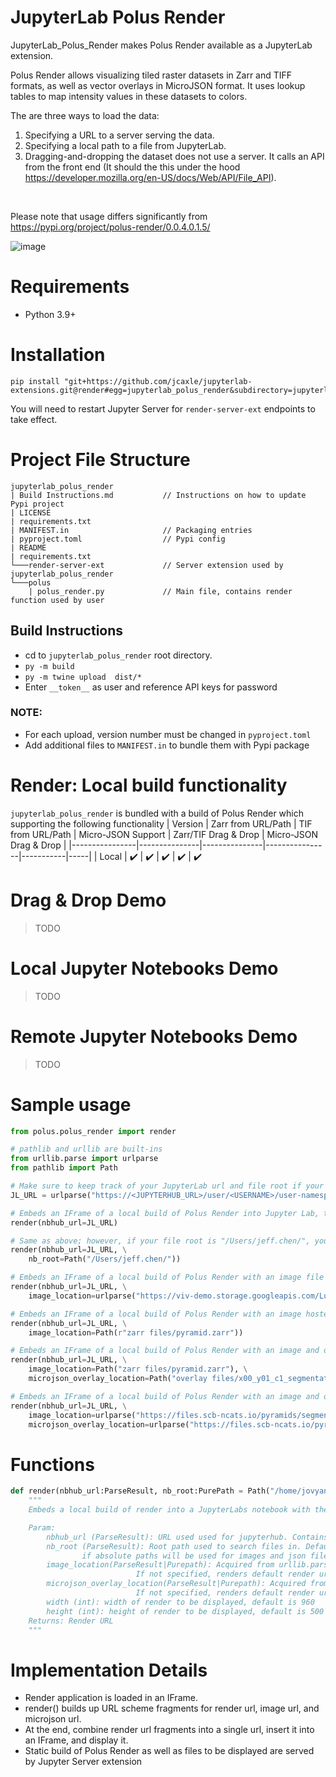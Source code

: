 # JupyterLab Polus Render
JupyterLab_Polus_Render makes Polus Render available as a JupyterLab extension. 

Polus Render allows visualizing tiled raster datasets in Zarr and TIFF formats, as well as vector overlays in MicroJSON format. It uses lookup tables to map intensity values in these datasets to colors.

The are three ways to load the data:
1. Specifying a URL to a server serving the data.
2. Specifying a local path to a file from JupyterLab.
3. Dragging-and-dropping the dataset does not use a server. It calls an API from the front end (It should the this under the hood https://developer.mozilla.org/en-US/docs/Web/API/File_API).
</br>

Please note that usage differs significantly from https://pypi.org/project/polus-render/0.0.4.0.1.5/

![image](https://github.com/jcaxle/jupyterlab-extensions/assets/145499292/35fb18d8-107a-4dee-9e09-6ff7bf13ac7d)

# Requirements
* Python 3.9+

# Installation
```
pip install "git+https://github.com/jcaxle/jupyterlab-extensions.git@render#egg=jupyterlab_polus_render&subdirectory=jupyterlab_polus_render"
```
You will need to restart Jupyter Server for `render-server-ext` endpoints to take effect.

# Project File Structure
```
jupyterlab_polus_render
| Build Instructions.md           // Instructions on how to update Pypi project
| LICENSE
| requirements.txt
| MANIFEST.in                     // Packaging entries
| pyproject.toml                  // Pypi config 
| README                          
| requirements.txt
└───render-server-ext             // Server extension used by jupyterlab_polus_render
└───polus
    | polus_render.py             // Main file, contains render function used by user
```

## Build Instructions
- cd to `jupyterlab_polus_render` root directory.
- `py -m build`
- `py -m twine upload  dist/*`
- Enter `__token__` as user and reference API keys for password

### NOTE:
- For each upload, version number must be changed in `pyproject.toml`
- Add additional files to `MANIFEST.in` to bundle them with Pypi package

# Render: Local build functionality
`jupyterlab_polus_render` is bundled with a build of Polus Render which supporting the following functionality
| Version           | Zarr from URL/Path | TIF from URL/Path   | Micro-JSON Support | Zarr/TIF Drag & Drop | Micro-JSON Drag & Drop | 
|----------------|---------------|---------------|----------------|-----------|-----|
| Local | :heavy_check_mark:  | :heavy_check_mark: | :heavy_check_mark: | :heavy_check_mark: | :heavy_check_mark:

# Drag & Drop Demo
>TODO
# Local Jupyter Notebooks Demo
>TODO

# Remote Jupyter Notebooks Demo
>TODO

# Sample usage
``` Python
from polus.polus_render import render

# pathlib and urllib are built-ins
from urllib.parse import urlparse
from pathlib import Path

# Make sure to keep track of your JupyterLab url and file root if your root is not at "/home/joyvan".
JL_URL = urlparse("https://<JUPYTERHUB_URL>/user/<USERNAME>/user-namespaces/lab?")

# Embeds an IFrame of a local build of Polus Render into Jupyter Lab, this is sufficient if your file root is "/home/joyvan/"
render(nbhub_url=JL_URL)

# Same as above; however, if your file root is "/Users/jeff.chen/", your invocation will require nb_root argument
render(nbhub_url=JL_URL, \
    nb_root=Path("/Users/jeff.chen/"))

# Embeds an IFrame of a local build of Polus Render with an image file hosted at "https://viv-demo.storage.googleapis.com/LuCa-7color_Scan1/"
render(nbhub_url=JL_URL, \
    image_location=urlparse("https://viv-demo.storage.googleapis.com/LuCa-7color_Scan1/"))

# Embeds an IFrame of a local build of Polus Render with an image hosted locally at "/home/joyvan/zarr files/pyramid.zarr"
render(nbhub_url=JL_URL, \
    image_location=Path(r"zarr files/pyramid.zarr"))

# Embeds an IFrame of a local build of Polus Render with an image and overlay file that is hosted locally
render(nbhub_url=JL_URL, \
    image_location=Path("zarr files/pyramid.zarr"), \
    microjson_overlay_location=Path("overlay files/x00_y01_c1_segmentations.json"))

# Embeds an IFrame of a local build of Polus Render with an image and overlay file that is hosted online
render(nbhub_url=JL_URL, \
    image_location=urlparse("https://files.scb-ncats.io/pyramids/segmentations/x00_y01_c1.ome.tif"), \
    microjson_overlay_location=urlparse("https://files.scb-ncats.io/pyramids/segmentations/x00_y03_c1_segmentations.json"))
```

# Functions
``` Python
def render(nbhub_url:ParseResult, nb_root:PurePath = Path("/home/jovyan/"), image_location:Union[ParseResult, PurePath] = "", microjson_overlay_location:Union[ParseResult, PurePath] = "", width:int=960, height:int=500)->str:
    """
    Embeds a local build of render into a JupyterLabs notebook with the help of `render-server-ext`

    Param:
        nbhub_url (ParseResult): URL used used for jupyterhub. Contains '/lab/' in its uri
        nb_root (ParseResult): Root path used to search files in. Default is '/home/jovyan/' which works for notebooks hub. Can be set to empty path 
                if absolute paths will be used for images and json files.
        image_location(ParseResult|Purepath): Acquired from urllib.parse.ParseResult or Path, renders url in render.
                            If not specified, renders default render url.
        microjson_overlay_location(ParseResult|Purepath): Acquired from urllib.parse.ParseResult or Path, renders url in render.
                            If not specified, renders default render url
        width (int): width of render to be displayed, default is 960
        height (int): height of render to be displayed, default is 500
    Returns: Render URL
    """
```

# Implementation Details
- Render application is loaded in an IFrame.
- render() builds up URL scheme fragments for render url, image url, and microjson url.
- At the end, combine render url fragments into a single url, insert it into an IFrame, and display it.
- Static build of Polus Render as well as files to be displayed are served by Jupyter Server extension
